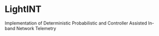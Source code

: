 # LightINT
Implementation of Deterministic Probabilistic and Controller Assisted In-band Network Telemetry
